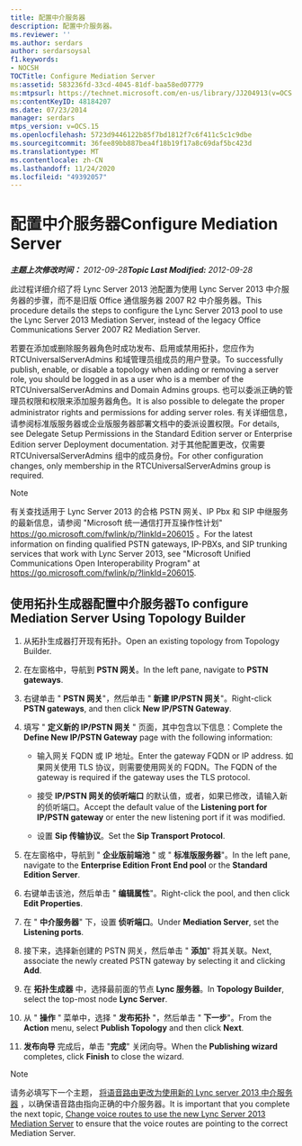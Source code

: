```yaml
---
title: 配置中介服务器
description: 配置中介服务器。
ms.reviewer: ''
ms.author: serdars
author: serdarsoysal
f1.keywords:
- NOCSH
TOCTitle: Configure Mediation Server
ms:assetid: 583236fd-33cd-4045-81df-baa58ed07779
ms:mtpsurl: https://technet.microsoft.com/en-us/library/JJ204913(v=OCS.15)
ms:contentKeyID: 48184207
ms.date: 07/23/2014
manager: serdars
mtps_version: v=OCS.15
ms.openlocfilehash: 5723d9446122b85f7bd1812f7c6f411c5c1c9dbe
ms.sourcegitcommit: 36fee89bb887bea4f18b19f17a8c69daf5bc423d
ms.translationtype: MT
ms.contentlocale: zh-CN
ms.lasthandoff: 11/24/2020
ms.locfileid: "49392057"
---
```

# <a name="configure-mediation-server"></a><span data-ttu-id="6c730-103">配置中介服务器</span><span class="sxs-lookup"><span data-stu-id="6c730-103">Configure Mediation Server</span></span>

<div data-xmlns="http://www.w3.org/1999/xhtml">

<div class="topic" data-xmlns="http://www.w3.org/1999/xhtml" data-msxsl="urn:schemas-microsoft-com:xslt" data-cs="https://msdn.microsoft.com/">

<div data-asp="https://msdn2.microsoft.com/asp">



</div>

<div id="mainSection">

<div id="mainBody"><span data-ttu-id="6c730-104">

<span> </span></span><span class="sxs-lookup"><span data-stu-id="6c730-104">

<span> </span></span></span>

<span data-ttu-id="6c730-105">_**主题上次修改时间：** 2012-09-28_</span><span class="sxs-lookup"><span data-stu-id="6c730-105">_**Topic Last Modified:** 2012-09-28_</span></span>

<span data-ttu-id="6c730-106">此过程详细介绍了将 Lync Server 2013 池配置为使用 Lync Server 2013 中介服务器的步骤，而不是旧版 Office 通信服务器 2007 R2 中介服务器。</span><span class="sxs-lookup"><span data-stu-id="6c730-106">This procedure details the steps to configure the Lync Server 2013 pool to use the Lync Server 2013 Mediation Server, instead of the legacy Office Communications Server 2007 R2 Mediation Server.</span></span>

<span data-ttu-id="6c730-107">若要在添加或删除服务器角色时成功发布、启用或禁用拓扑，您应作为 RTCUniversalServerAdmins 和域管理员组成员的用户登录。</span><span class="sxs-lookup"><span data-stu-id="6c730-107">To successfully publish, enable, or disable a topology when adding or removing a server role, you should be logged in as a user who is a member of the RTCUniversalServerAdmins and Domain Admins groups.</span></span> <span data-ttu-id="6c730-108">也可以委派正确的管理员权限和权限来添加服务器角色。</span><span class="sxs-lookup"><span data-stu-id="6c730-108">It is also possible to delegate the proper administrator rights and permissions for adding server roles.</span></span> <span data-ttu-id="6c730-109">有关详细信息，请参阅标准版服务器或企业版服务器部署文档中的委派设置权限。</span><span class="sxs-lookup"><span data-stu-id="6c730-109">For details, see Delegate Setup Permissions in the Standard Edition server or Enterprise Edition server Deployment documentation.</span></span> <span data-ttu-id="6c730-110">对于其他配置更改，仅需要 RTCUniversalServerAdmins 组中的成员身份。</span><span class="sxs-lookup"><span data-stu-id="6c730-110">For other configuration changes, only membership in the RTCUniversalServerAdmins group is required.</span></span>

<div>


> [!NOTE]  
> <span data-ttu-id="6c730-111">有关查找适用于 Lync Server 2013 的合格 PSTN 网关、IP Pbx 和 SIP 中继服务的最新信息，请参阅 "Microsoft 统一通信打开互操作性计划" <A href="https://go.microsoft.com/fwlink/p/?linkid=206015">https://go.microsoft.com/fwlink/p/?linkId=206015</A> 。</span><span class="sxs-lookup"><span data-stu-id="6c730-111">For the latest information on finding qualified PSTN gateways, IP-PBXs, and SIP trunking services that work with Lync Server 2013, see "Microsoft Unified Communications Open Interoperability Program" at <A href="https://go.microsoft.com/fwlink/p/?linkid=206015">https://go.microsoft.com/fwlink/p/?linkId=206015</A>.</span></span>



</div>

<div>

## <a name="to-configure-mediation-server-using-topology-builder"></a><span data-ttu-id="6c730-112">使用拓扑生成器配置中介服务器</span><span class="sxs-lookup"><span data-stu-id="6c730-112">To configure Mediation Server Using Topology Builder</span></span>

1.  <span data-ttu-id="6c730-113">从拓扑生成器打开现有拓扑。</span><span class="sxs-lookup"><span data-stu-id="6c730-113">Open an existing topology from Topology Builder.</span></span>

2.  <span data-ttu-id="6c730-114">在左窗格中，导航到 **PSTN 网关**。</span><span class="sxs-lookup"><span data-stu-id="6c730-114">In the left pane, navigate to **PSTN gateways**.</span></span>

3.  <span data-ttu-id="6c730-115">右键单击 " **PSTN 网关**"，然后单击 " **新建 IP/PSTN 网关**"。</span><span class="sxs-lookup"><span data-stu-id="6c730-115">Right-click **PSTN gateways**, and then click **New IP/PSTN Gateway**.</span></span>

4.  <span data-ttu-id="6c730-116">填写 " **定义新的 IP/PSTN 网关** " 页面，其中包含以下信息：</span><span class="sxs-lookup"><span data-stu-id="6c730-116">Complete the **Define New IP/PSTN Gateway** page with the following information:</span></span>
    
      - <span data-ttu-id="6c730-117">输入网关 FQDN 或 IP 地址。</span><span class="sxs-lookup"><span data-stu-id="6c730-117">Enter the gateway FQDN or IP address.</span></span> <span data-ttu-id="6c730-118">如果网关使用 TLS 协议，则需要使用网关的 FQDN。</span><span class="sxs-lookup"><span data-stu-id="6c730-118">The FQDN of the gateway is required if the gateway uses the TLS protocol.</span></span>
    
      - <span data-ttu-id="6c730-119">接受 **IP/PSTN 网关的侦听端口** 的默认值，或者，如果已修改，请输入新的侦听端口。</span><span class="sxs-lookup"><span data-stu-id="6c730-119">Accept the default value of the **Listening port for IP/PSTN gateway** or enter the new listening port if it was modified.</span></span>
    
      - <span data-ttu-id="6c730-120">设置 **Sip 传输协议**。</span><span class="sxs-lookup"><span data-stu-id="6c730-120">Set the **Sip Transport Protocol**.</span></span>

5.  <span data-ttu-id="6c730-121">在左窗格中，导航到 " **企业版前端池** " 或 " **标准版服务器**"。</span><span class="sxs-lookup"><span data-stu-id="6c730-121">In the left pane, navigate to the **Enterprise Edition Front End pool** or the **Standard Edition Server**.</span></span>

6.  <span data-ttu-id="6c730-122">右键单击该池，然后单击 " **编辑属性**"。</span><span class="sxs-lookup"><span data-stu-id="6c730-122">Right-click the pool, and then click **Edit Properties**.</span></span>

7.  <span data-ttu-id="6c730-123">在 " **中介服务器**" 下，设置 **侦听端口**。</span><span class="sxs-lookup"><span data-stu-id="6c730-123">Under **Mediation Server**, set the **Listening ports**.</span></span>

8.  <span data-ttu-id="6c730-124">接下来，选择新创建的 PSTN 网关，然后单击 " **添加**" 将其关联。</span><span class="sxs-lookup"><span data-stu-id="6c730-124">Next, associate the newly created PSTN gateway by selecting it and clicking **Add**.</span></span>

9.  <span data-ttu-id="6c730-125">在 **拓扑生成器** 中，选择最前面的节点 **Lync 服务器**。</span><span class="sxs-lookup"><span data-stu-id="6c730-125">In **Topology Builder**, select the top-most node **Lync Server**.</span></span>

10. <span data-ttu-id="6c730-126">从 " **操作** " 菜单中，选择 " **发布拓扑** "，然后单击 " **下一步**"。</span><span class="sxs-lookup"><span data-stu-id="6c730-126">From the **Action** menu, select **Publish Topology** and then click **Next**.</span></span>

11. <span data-ttu-id="6c730-127">**发布向导** 完成后，单击 "**完成**" 关闭向导。</span><span class="sxs-lookup"><span data-stu-id="6c730-127">When the **Publishing wizard** completes, click **Finish** to close the wizard.</span></span>

<div>


> [!NOTE]  
> <span data-ttu-id="6c730-128">请务必填写下一个主题， <A href="change-voice-routes-to-use-the-new-lync-server-2013-mediation-server.md">将语音路由更改为使用新的 Lync server 2013 中介服务器</A> ，以确保语音路由指向正确的中介服务器。</span><span class="sxs-lookup"><span data-stu-id="6c730-128">It is important that you complete the next topic, <A href="change-voice-routes-to-use-the-new-lync-server-2013-mediation-server.md">Change voice routes to use the new Lync Server 2013 Mediation Server</A> to ensure that the voice routes are pointing to the correct Mediation Server.</span></span>



<span data-ttu-id="6c730-129"></div>

</div>

</div>

<span> </span>

</div>

</div>

</span><span class="sxs-lookup"><span data-stu-id="6c730-129"></div>

</div>

</div>

<span> </span>

</div>

</div>

</span></span></div>

